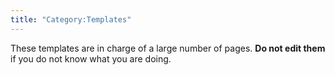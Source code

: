 ```yaml
---
title: "Category:Templates"
---
```


These templates are in charge of a large number of pages. **Do not edit
them** if you do not know what you are doing.